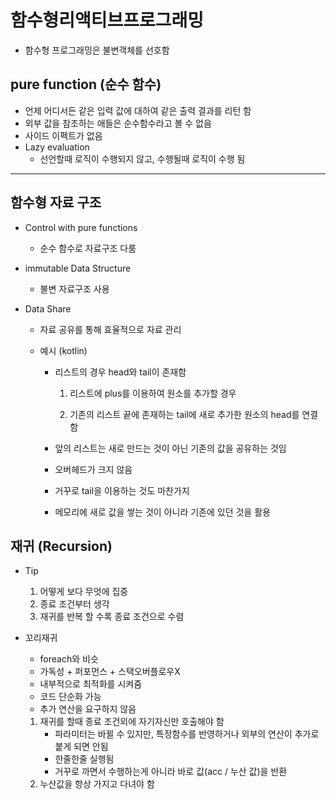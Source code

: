 # 함수형리액티브프로그래밍

- 함수형 프로그래밍은 불변객체를 선호함

## pure function (순수 함수)

- 언제 어디서든 같은 입력 값에 대하여 같은 출력 결과를 리턴 함
- 외부 값을 참조하는 애들은 순수함수라고 볼 수 없음
- 사이드 이펙트가 없음
- Lazy evaluation
  - 선언할때 로직이 수행되지 않고, 수행될때 로직이 수행 됨

---

## 함수형 자료 구조

- Control with pure functions

  - 순수 함수로 자료구조 다룸

- immutable Data Structure

  - 불변 자료구조 사용

- Data Share

  - 자료 공유를 통해 효율적으로 자료 관리

  - 예시 (kotlin)

    - 리스트의 경우 head와 tail이 존재함

      1. 리스트에 plus를 이용하여 원소를 추가할 경우

      2. 기존의 리스트 끝에 존재하는 tail에 새로 추가한 원소의 head를 연결함

    - 앞의 리스트는 새로 만드는 것이 아닌 기존의 값을 공유하는 것임

    - 오버헤드가 크지 않음

    - 거꾸로 tail을 이용하는 것도 마찬가지

    - 메모리에 새로 값을 쌓는 것이 아니라 기존에 있던 것을 활용

## 재귀 (Recursion)

- Tip

  1. 어떻게 보다 무엇에 집중
  2. 종료 조건부터 생각
  3. 재귀를 반복 할 수록 종료 조건으로 수렴

- 꼬리재귀

  - foreach와 비슷
  - 가독성 + 퍼포먼스 + 스택오버플로우X 
  - 내부적으로 최적화를 시켜줌
  - 코드 단순화 가능
  - 추가 연산을 요구하지 않음

  1. 재귀를 할때 종료 조건외에 자기자신만 호출해야 함
     - 파라미터는 바뀔 수 있지만, 특정함수를 반영하거나 외부의 연산이 추가로 붙게 되면 안됨
     - 한줄한줄 실행됨
     - 거꾸로 까면서 수행하는게 아니라 바로 값(acc / 누산 값)을 반환
  2. 누산값을 항상 가지고 다녀야 함

